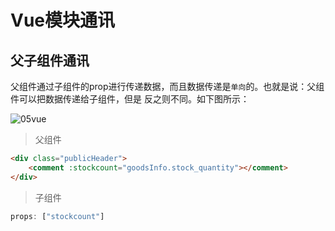 # Vue模块通讯

## 父子组件通讯

父组件通过子组件的prop进行传递数据，而且数据传递是`单向`的。也就是说：父组件可以把数据传递给子组件，但是
反之则不同。如下图所示：   

![05vue](C:\Users\admin\Desktop\vue总结\05vue.png)


>父组件
```html
<div class="publicHeader">
    <comment :stockcount="goodsInfo.stock_quantity"></comment>
</div>
```
>子组件
``` javascript
props: ["stockcount"]
```
